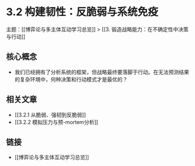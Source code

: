 # 3.2 构建韧性：反脆弱与系统免疫

主题：[[博弈论与多主体互动学习总览]] > [[3. 锻造战略能力：在不确定性中决策与行动]]

## 核心概念

- 我们已经拥有了分析系统的框架，但战略最终要落脚于行动。在无法预测结果的复杂环境中，何种决策和行动模式才是最优的？

## 相关文章

- [[3.2.1 从脆弱、强韧到反脆弱]]
- [[3.2.2 模拟压力与预-mortem分析]]

## 链接

- [[博弈论与多主体互动学习总览]]
